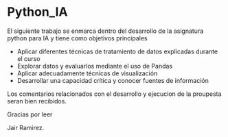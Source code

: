 # Python_IA

El siguiente trabajo se enmarca dentro del desarrollo de la asignatura python para IA y tiene como objetivos principales 

- Aplicar diferentes técnicas de tratamiento de datos explicadas durante el curso
- Explorar datos y evaluarlos mediante el uso de Pandas
- Aplicar adecuadamente técnicas de visualización
- Desarrollar una capacidad crítica y conocer fuentes de información

Los comentarios relacionados con el desarrollo y ejecucion de la proupesta seran bien recibidos. 

Gracias por leer 

Jair Ramirez.
